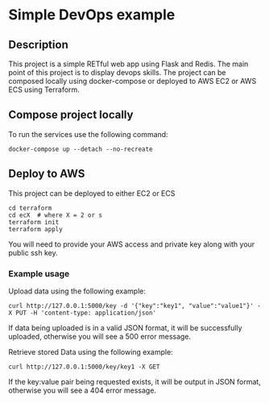 # Simple DevOps example

## Description

This project is a simple RETful web app using Flask and Redis. The main point of this project is to display devops skills. The project can be composed locally using docker-compose or deployed to AWS EC2 or AWS ECS using Terraform. 

## Compose project locally

To run the services use the following command:
```
docker-compose up --detach --no-recreate
```
## Deploy to AWS
This project can be deployed to either EC2 or ECS

```
cd terraform
cd ecX  # where X = 2 or s
terraform init
terraform apply
```
You will need to provide your AWS access and private key along with your public ssh key.

### Example usage

Upload data using the following example:
```
curl http://127.0.0.1:5000/key -d '{"key":"key1", "value":"value1"}' -X PUT -H 'content-type: application/json'

```
If data being uploaded is in a valid JSON format, it will be successfully uploaded, otherwise you will see a 500 error message.

Retrieve stored Data using the following example:
```
curl http://127.0.0.1:5000/key/key1 -X GET

```

If the key:value pair being requested exists, it will be output in JSON format, otherwise you will see a 404 error message.
